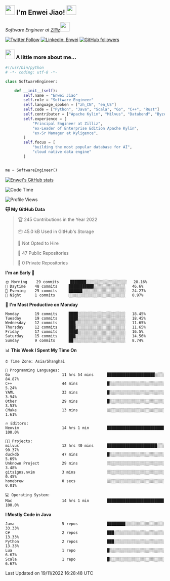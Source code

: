 <h2><img src="https://emojis.slackmojis.com/emojis/images/1531849430/4246/blob-sunglasses.gif?1531849430" width="30"/> I'm  Enwei Jiao! <img src="https://media.giphy.com/media/juBt25nT1KGys/giphy.gif" width=30> </h2>
<!-- <img align='right' src="https://media.giphy.com/media/M9gbBd9nbDrOTu1Mqx/giphy.gif" width="230"> -->
<p><em>Software Engineer at <a href="https://zilliz.com/">Zilliz</a><img src="https://media.giphy.com/media/WUlplcMpOCEmTGBtBW/giphy.gif" width="30"></em></p>

[![Twitter Follow](https://img.shields.io/twitter/follow/misteranmol?label=Follow)](https://twitter.com/intent/follow?screen_name=EnweiJiao)
[![Linkedin: Enwei](https://img.shields.io/badge/-enwei-blue?style=&logo=Linkedin&logoColor=white&link=https://www.linkedin.com/in/enwei-jiao-41192a97)](https://www.linkedin.com/in/enwei-jiao-41192a97/)
[![GitHub followers](https://img.shields.io/github/followers/jiaoew1991?label=Follow&style=social)](https://github.com/jiaoew1991)


### <img src="https://media.giphy.com/media/VgCDAzcKvsR6OM0uWg/giphy.gif" width="30"> A little more about me...  

```python
#!/usr/bin/python
# -*- coding: utf-8 -*-

class SoftwareEngineer:

    def __init__(self):
        self.name = "Enwei Jiao"
        self.role = "Software Engineer"
        self.language_spoken = ["zh_CN", "en_US"]
        self.code = ["Python", "Java", "Scala", "Go", "C++", "Rust"]
        self.contributer = ["Apache Kylin", "Milvus", "Databend", "Byzer-Lang"]
        self.experience = [
            "Principal Engineer at Zilliz",
            "ex-Leader of Enterprise Edition Apache Kylin",
            "ex-Sr Manager at Kyligence",
        ]
        self.focus = [
            "building the most popular database for AI",
            "cloud native data engine"
        ]


me = SoftwareEngineer()
```

[![Enwei's GitHub stats](https://github-readme-stats.vercel.app/api?username=jiaoew1991&count_private=true&show_icons=true)](https://github.com/jiaoew1991/jiaoew1991)

<!-- [![Top Langs](https://github-readme-stats.vercel.app/api/top-langs/?username=jiaoew1991&layout=compact)](https://github.com/jiaoew1991/jiaoew1991) -->

<!--START_SECTION:waka-->
![Code Time](http://img.shields.io/badge/Code%20Time-294%20hrs%2037%20mins-blue)

![Profile Views](http://img.shields.io/badge/Profile%20Views-1-blue)

**🐱 My GitHub Data** 

> 🏆 245 Contributions in the Year 2022
 > 
> 📦 45.0 kB Used in GitHub's Storage 
 > 
> 🚫 Not Opted to Hire
 > 
> 📜 47 Public Repositories 
 > 
> 🔑 0 Private Repositories  
 > 
**I'm an Early 🐤** 

```text
🌞 Morning    29 commits     ███████░░░░░░░░░░░░░░░░░░   28.16% 
🌆 Daytime    48 commits     ███████████░░░░░░░░░░░░░░   46.6% 
🌃 Evening    25 commits     ██████░░░░░░░░░░░░░░░░░░░   24.27% 
🌙 Night      1 commits      ░░░░░░░░░░░░░░░░░░░░░░░░░   0.97%

```
📅 **I'm Most Productive on Monday** 

```text
Monday       19 commits     ████░░░░░░░░░░░░░░░░░░░░░   18.45% 
Tuesday      19 commits     ████░░░░░░░░░░░░░░░░░░░░░   18.45% 
Wednesday    12 commits     ███░░░░░░░░░░░░░░░░░░░░░░   11.65% 
Thursday     12 commits     ███░░░░░░░░░░░░░░░░░░░░░░   11.65% 
Friday       17 commits     ████░░░░░░░░░░░░░░░░░░░░░   16.5% 
Saturday     15 commits     ███░░░░░░░░░░░░░░░░░░░░░░   14.56% 
Sunday       9 commits      ██░░░░░░░░░░░░░░░░░░░░░░░   8.74%

```


📊 **This Week I Spent My Time On** 

```text
⌚︎ Time Zone: Asia/Shanghai

💬 Programming Languages: 
Go                       11 hrs 54 mins      █████████████████████░░░░   84.87% 
C++                      44 mins             █░░░░░░░░░░░░░░░░░░░░░░░░   5.24% 
YAML                     33 mins             █░░░░░░░░░░░░░░░░░░░░░░░░   3.94% 
Other                    29 mins             █░░░░░░░░░░░░░░░░░░░░░░░░   3.53% 
CMake                    13 mins             ░░░░░░░░░░░░░░░░░░░░░░░░░   1.61%

🔥 Editors: 
Neovim                   14 hrs 1 min        █████████████████████████   100.0%

🐱‍💻 Projects: 
milvus                   12 hrs 40 mins      ██████████████████████░░░   90.37% 
duckdb                   47 mins             █░░░░░░░░░░░░░░░░░░░░░░░░   5.69% 
Unknown Project          29 mins             ░░░░░░░░░░░░░░░░░░░░░░░░░   3.48% 
gitsigns.nvim            3 mins              ░░░░░░░░░░░░░░░░░░░░░░░░░   0.45% 
homebrew                 0 secs              ░░░░░░░░░░░░░░░░░░░░░░░░░   0.01%

💻 Operating System: 
Mac                      14 hrs 1 min        █████████████████████████   100.0%

```

**I Mostly Code in Java** 

```text
Java                     5 repos             ████████░░░░░░░░░░░░░░░░░   33.33% 
C#                       2 repos             ███░░░░░░░░░░░░░░░░░░░░░░   13.33% 
Python                   2 repos             ███░░░░░░░░░░░░░░░░░░░░░░   13.33% 
Lua                      1 repo              █░░░░░░░░░░░░░░░░░░░░░░░░   6.67% 
Scala                    1 repo              █░░░░░░░░░░░░░░░░░░░░░░░░   6.67%

```



 Last Updated on 19/11/2022 16:28:48 UTC
<!--END_SECTION:waka-->
